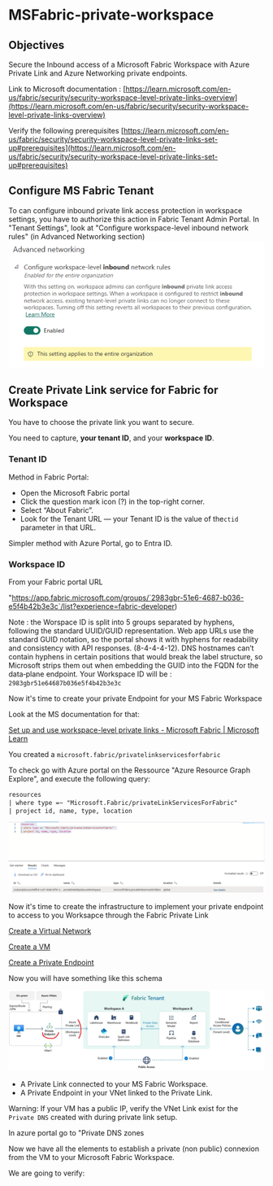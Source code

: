 # MSFabric-private-workspace


## Objectives

Secure the Inbound access of a Microsoft Fabric Workspace with Azure Private Link and Azure Networking private endpoints.

Link to Microsoft documentation :
[https://learn.microsoft.com/en-us/fabric/security/security-workspace-level-private-links-overview](https://learn.microsoft.com/en-us/fabric/security/security-workspace-level-private-links-overview)

Verify the following prerequisites
[https://learn.microsoft.com/en-us/fabric/security/security-workspace-level-private-links-set-up#prerequisites](https://learn.microsoft.com/en-us/fabric/security/security-workspace-level-private-links-set-up#prerequisites)

## Configure MS Fabric Tenant

To can configure inbound private link access protection in workspace settings, you have to authorize this action in Fabric Tenant Admin Portal.
In "Tenant Settings", look at "Configure workspace-level inbound network rules" (in Advanced Networking section)
![alt text](assets/workspace-inbound-network-rules.png)

## Create Private Link service for Fabric for Workspace

You have to choose the private link you want to secure.

You need to capture, **your tenant ID**, and your **workspace ID**.

### Tenant ID

Method in Fabric Portal:

- Open the Microsoft Fabric portal
- Click the question mark icon (?) in the top-right corner.
- Select “About Fabric”.
- Look for the Tenant URL — your Tenant ID is the value of the`ctid` parameter in that URL.

Simpler method with Azure Portal, go to Entra ID.

### Workspace ID

From your Fabric portal URL

"https://app.fabric.microsoft.com/groups/`2983gbr-51e6-4687-b036-e5f4b42b3e3c`/list?experience=fabric-developer)

Note : the Worspace ID is split into 5 groups separated by hyphens, following the standard UUID/GUID representation. Web app URLs use the standard GUID notation, so the portal shows it with hyphens for readability and consistency with API responses. (8-4-4-4-12). DNS hostnames can’t contain hyphens in certain positions that would break the label structure, so Microsoft strips them out when embedding the GUID into the FQDN for the data‑plane endpoint.
Your Workspace ID will be : `2983gbr51e64687b036e5f4b42b3e3c`

Now it's time to create your private Endpoint for your MS Fabric Workspace

Look at the MS documentation for that:

[Set up and use workspace-level private links - Microsoft Fabric | Microsoft Learn](https://learn.microsoft.com/en-us/fabric/security/security-workspace-level-private-links-set-up#step-3-create-a-virtual-network)

You created a `microsoft.fabric/privatelinkservicesforfabric`

To check go with Azure portal on the Ressource "Azure Resource Graph Explore", and execute the following query:

```
resources 
| where type =~ "Microsoft.Fabric/privateLinkServicesForFabric" 
| project id, name, type, location
```


![](assets/20250919_184641_privatelinkservicesforfabric.png)


Now it's time to create the infrastructure to implement your private endpoint to access to you Worksapce through the Fabric Private Link

[Create a Virtual Network](https://learn.microsoft.com/en-us/fabric/security/security-workspace-level-private-links-set-up#step-3-create-a-virtual-network)

[Create a VM](https://learn.microsoft.com/en-us/fabric/security/security-workspace-level-private-links-set-up#step-4-create-a-virtual-machine)

[Create a Private Endpoint](https://learn.microsoft.com/en-us/fabric/security/security-workspace-level-private-links-set-up#step-5-create-a-private-endpoint)

Now you will have something like this schema


![](assets/20250919_193335_Workspace-private-link-for-Fabric-scaled-1.png)

* A Private Link connected to your MS Fabric Workspace.
* A Private Endpoint in your VNet linked to the Private Link.

Warning: If your VM has a public IP, verify the VNet Link exist for the `Private DNS` created with during private link setup.

In azure portal go to "Private DNS zones


Now we have all the elements to establish a private (non public) connexion from the VM to your Microsoft Fabric Workspace.

We are going to verify:
